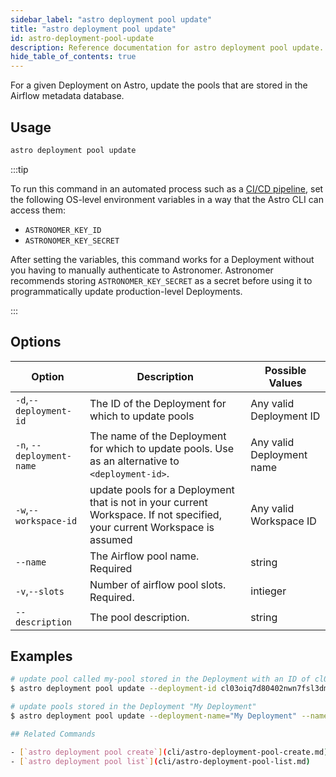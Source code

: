 ```yaml
---
sidebar_label: "astro deployment pool update"
title: "astro deployment pool update"
id: astro-deployment-pool-update
description: Reference documentation for astro deployment pool update.
hide_table_of_contents: true
---
```


For a given Deployment on Astro, update the pools that are stored in the Airflow metadata database.

## Usage

```sh
astro deployment pool update
```

:::tip

To run this command in an automated process such as a [CI/CD pipeline](set-up-ci-cd.md), set the following OS-level environment variables in a way that the Astro CLI can access them:

- `ASTRONOMER_KEY_ID`
- `ASTRONOMER_KEY_SECRET`

After setting the variables, this command works for a Deployment without you having to manually authenticate to Astronomer. Astronomer recommends storing `ASTRONOMER_KEY_SECRET` as a secret before using it to programmatically update production-level Deployments.

:::

## Options

| Option                         | Description                                                                            | Possible Values                                                                |
| ------------------------------ | -------------------------------------------------------------------------------------- | ------------------------------------------------------------------------------ |
| `-d`,`--deployment-id`           |    The ID of the Deployment for which to update pools                                                | Any valid Deployment ID |
| `-n`, `--deployment-name` | The name of the Deployment for which to update pools. Use as an alternative to `<deployment-id>`. | Any valid Deployment name                                            |
| `-w`,`--workspace-id`          | update pools for a Deployment that is not in your current Workspace. If not specified, your current Workspace is assumed           | Any valid Workspace ID                                                         |
| `--name`          | The Airflow pool name. Required         | string                                                         |
| `-v`,`--slots`          | Number of airflow pool slots. Required.           | intieger                                                         |
| `--description`          | The pool description.          | string                                                         |

## Examples

```sh
# update pool called my-pool stored in the Deployment with an ID of cl03oiq7d80402nwn7fsl3dmv
$ astro deployment pool update --deployment-id cl03oiq7d80402nwn7fsl3dmv --name my-pool --slots 10

# update pools stored in the Deployment "My Deployment"
$ astro deployment pool update --deployment-name="My Deployment" --name my-pool --slots 10

## Related Commands

- [`astro deployment pool create`](cli/astro-deployment-pool-create.md)
- [`astro deployment pool list`](cli/astro-deployment-pool-list.md)
